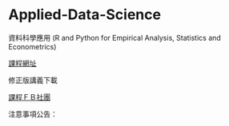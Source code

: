 # Applied-Data-Science
資料科學應用 (R and Python for Empirical  Analysis, Statistics and Econometrics)  

[課程網址](https://github.com/HungHuaTien/Applied-Data-Science/)

修正版講義下載

[課程ＦＢ社團](https://www.facebook.com/groups/333991434619070/)


注意事項公告：

